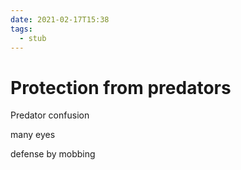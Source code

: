 ```yaml
---
date: 2021-02-17T15:38
tags: 
  - stub
---
```


# Protection from predators

Predator confusion

many eyes

defense by mobbing

